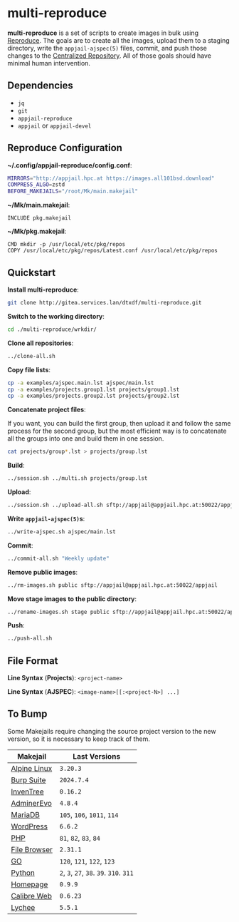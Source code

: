 # multi-reproduce

**multi-reproduce** is a set of scripts to create images in bulk using [Reproduce](https://github.com/DtxdF/reproduce). The goals are to create all the images, upload them to a staging directory, write the `appjail-ajspec(5)` files, commit, and push those changes to the [Centralized Repository](https://github.com/AppJail-makejails). All of those goals should have minimal human intervention.

## Dependencies

* `jq`
* `git`
* `appjail-reproduce`
* `appjail` or `appjail-devel`

## Reproduce Configuration

**~/.config/appjail-reproduce/config.conf**:

```sh
MIRRORS="http://appjail.hpc.at https://images.all101bsd.download"
COMPRESS_ALGO=zstd
BEFORE_MAKEJAILS="/root/Mk/main.makejail"
```

**~/Mk/main.makejail**:

```
INCLUDE pkg.makejail
```

**~/Mk/pkg.makejail**:

```
CMD mkdir -p /usr/local/etc/pkg/repos
COPY /usr/local/etc/pkg/repos/Latest.conf /usr/local/etc/pkg/repos
```

## Quickstart

**Install multi-reproduce**:

```sh
git clone http://gitea.services.lan/dtxdf/multi-reproduce.git
```

**Switch to the working directory**:

```sh
cd ./multi-reproduce/wrkdir/
```

**Clone all repositories**:

```sh
../clone-all.sh
```

**Copy file lists**:

```sh
cp -a examples/ajspec.main.lst ajspec/main.lst
cp -a examples/projects.group1.lst projects/group1.lst
cp -a examples/projects.group2.lst projects/group2.lst
```

**Concatenate project files**:

If you want, you can build the first group, then upload it and follow the same process for the second group, but the most efficient way is to concatenate all the groups into one and build them in one session.

```sh
cat projects/group*.lst > projects/group.lst
```

**Build**:

```sh
../session.sh ../multi.sh projects/group.lst
```

**Upload**:

```sh
../session.sh ../upload-all.sh sftp://appjail@appjail.hpc.at:50022/appjail/stage
```

**Write `appjail-ajspec(5)`s**:

```sh
../write-ajspec.sh ajspec/main.lst
```

**Commit**:

```sh
../commit-all.sh "Weekly update"
```

**Remove public images**:

```sh
../rm-images.sh public sftp://appjail@appjail.hpc.at:50022/appjail
```

**Move stage images to the public directory**:

```sh
../rename-images.sh stage public sftp://appjail@appjail.hpc.at:50022/appjail
```

**Push**:

```sh
../push-all.sh
```

## File Format

**Line Syntax** (**Projects**): `<project-name>`

**Line Syntax** (**AJSPEC**): `<image-name>[[:<project-N>] ...]`

## To Bump

Some Makejails require changing the source project version to the new version, so it is necessary to keep track of them.

| Makejail | Last Versions |
| --- | --- |
| [Alpine Linux](https://github.com/AppJail-makejails/alpine-linux) | `3.20.3` |
| [Burp Suite](https://github.com/AppJail-makejails/burpsuite) | `2024.7.4` |
| [InvenTree](https://github.com/AppJail-makejails/inventree) | `0.16.2` |
| [AdminerEvo](https://github.com/AppJail-makejails/adminerevo) | `4.8.4` |
| [MariaDB](https://github.com/AppJail-makejails/mariadb) | `105`, `106`, `1011`, `114` |
| [WordPress](https://github.com/AppJail-makejails/wordpress) | `6.6.2` |
| [PHP](https://github.com/AppJail-makejails/php) | `81`, `82`, `83`, `84` |
| [File Browser](https://github.com/AppJail-makejails/filebrowser) | `2.31.1` |
| [GO](https://github.com/AppJail-makejails/go) | `120`, `121`, `122`, `123` |
| [Python](https://github.com/AppJail-makejails/python) | `2`, `3`, `27`, `38`. `39`. `310`. `311` |
| [Homepage](https://github.com/AppJail-makejails/homepage) | `0.9.9` |
| [Calibre Web](https://github.com/AppJail-makejails/calibreweb) | `0.6.23` |
| [Lychee](https://github.com/AppJail-makejails/lychee) | `5.5.1` |

